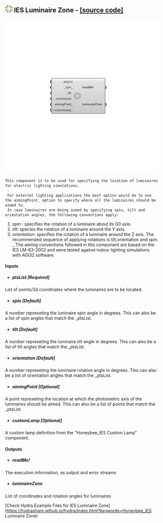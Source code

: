 ## ![](../../images/icons/IES_Luminaire_Zone.png) IES Luminaire Zone - [[source code]](https://github.com/ladybug-tools/honeybee-legacy/tree/master/src/Honeybee_IES%20Luminaire%20Zone.py)

![](../../images/components/IES_Luminaire_Zone.png)

    This component is to be used for specifying the location of luminaires for electric lighting simulations.
     -
     For external lighting applications the best option would be to use the aimingPoint_ option to specify where all the luminaires should be aimed to.
     In case luminaires are being aimed by specifying spin, tilt and orientation angles, the following conventions apply:
 1. _spin_ : specifies the rotation of a luminaire about its G0 axis.
 2. _tilt_: species the rotation of a luminaire around the Y axis.
 3. _orientation_: specifies the rotation of a luminaire around the Z axis.
     The recommended sequence of applying rotations is tilt,orientation and spin. 
     _
     The aiming conventions followed in this component are based on the IES LM-63-2002 and were tested against indoor lighting simulations with AGI32 software.

#### Inputs
* ##### ptsList [Required]
List of points/3d coordinates where the luminaires are to be located.
* ##### spin [Default]
A number represeting the luminaire spin angle in degrees.  This can also be a list of spin angles that match the _ptsList.
* ##### tilt [Default]
A number represeting the luminaire tilt angle in degrees.  This can also be a list of tilt angles that match the _ptsList.
* ##### orientation [Default]
A number represeting the luminaire rotation angle in degrees.  This can also be a list of orientation angles that match the _ptsList.
* ##### aimingPoint [Optional]
A point represeting the location at which the photometric axis of the luminaires should be aimed. This can also be a list of points that match the _ptsList.
* ##### customLamp [Optional]
A custom lamp definition from the "Honeybee_IES Custom Lamp" component.

#### Outputs
* ##### readMe!
The execution information, as output and error streams
* ##### luminaireZone
List of coordinates and rotation angles for luminaires


[Check Hydra Example Files for IES Luminaire Zone](https://hydrashare.github.io/hydra/index.html?keywords=Honeybee_IES Luminaire Zone)